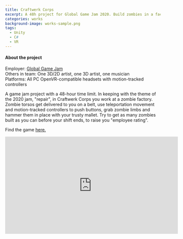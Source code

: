 ```yaml
---
title: Craftwerk Corps
excerpt: A 48h project for Global Game Jam 2020. Build zombies in a factory in VR.
categories: works
background-image: works-sample.png
tags:
  - Unity
  - C#
  - VR
---
```


#### About the project

Employer: [Global Game Jam](https://globalgamejam.org/)<br>
Others in team: One 3D/2D artist, one 3D artist, one musician<br>
Platforms: All PC OpenVR-compatible headsets with motion-tracked controllers<br>



A game jam project with a 48-hour time limit. In keeping with the theme of the 2020 jam, "repair", in Craftwerk Corps you work at a zombie factory.
Zombie torsos get delivered to you on a belt, use teleportation movement and motion-tracked controllers to push buttons, grab zombie limbs and hammer them in place with your trusty mallet.
Try to get as many zombies built as you can before your shift ends, to raise you "employee rating".


Find the game [here.](https://globalgamejam.org/2020/games/craftwerk-corps-0)

<iframe width="560" height="315" src="https://www.youtube-nocookie.com/embed/I8kOLqhpGdE" frameborder="0" allow="accelerometer; autoplay; clipboard-write; encrypted-media; gyroscope; picture-in-picture" allowfullscreen></iframe>